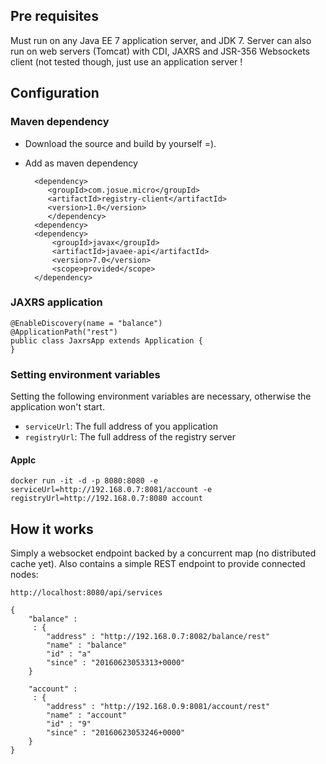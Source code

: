 ## Pre requisites
Must run on any Java EE 7 application server, and JDK 7.
Server can also run on web servers (Tomcat) with CDI, JAXRS and JSR-356 Websockets client
(not tested though, just use an application server !

## Configuration
### Maven dependency
- Download the source and build by yourself =).
- Add as maven dependency

        <dependency>
           <groupId>com.josue.micro</groupId>
           <artifactId>registry-client</artifactId>
           <version>1.0</version>
           </dependency>
        <dependency>
        <dependency>
            <groupId>javax</groupId>
            <artifactId>javaee-api</artifactId>
            <version>7.0</version>
            <scope>provided</scope>
        </dependency>

### JAXRS application

    @EnableDiscovery(name = "balance")
    @ApplicationPath("rest")
    public class JaxrsApp extends Application {
    }

### Setting environment variables
Setting the following environment variables are necessary, otherwise the application won't start.
- `serviceUrl`: The full address of you application
- `registryUrl`: The full address of the registry server

#### Applc

    

    docker run -it -d -p 8080:8080 -e serviceUrl=http://192.168.0.7:8081/account -e registryUrl=http://192.168.0.7:8080 account


## How it works
Simply a websocket endpoint backed by a concurrent map (no distributed cache yet).
Also contains a simple REST endpoint to provide connected nodes:

    http://localhost:8080/api/services
    
    {
    	"balance" :
    	 : {
    		"address" : "http://192.168.0.7:8082/balance/rest"
    		"name" : "balance"
    		"id" : "a"
    		"since" : "20160623053313+0000"
    	}
    
    	"account" :
    	 : {
    		"address" : "http://192.168.0.9:8081/account/rest"
    		"name" : "account"
    		"id" : "9"
    		"since" : "20160623053246+0000"
    	}
    }
    
